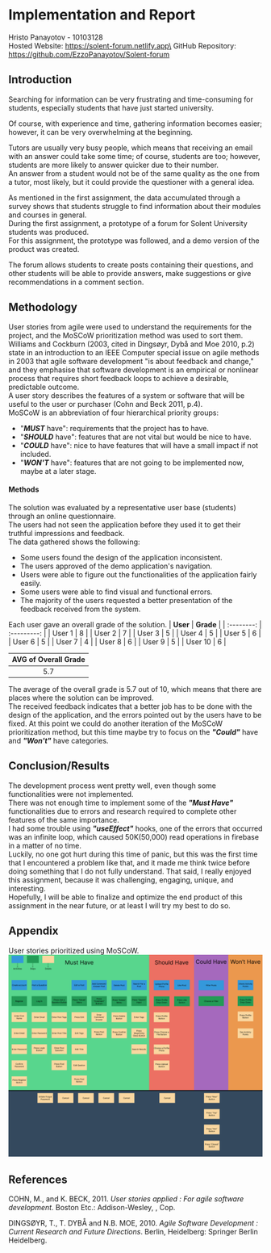 # Implementation and Report

Hristo Panayotov - 10103128\
Hosted Website: https://solent-forum.netlify.app\
GitHub Repository: https://github.com/EzzoPanayotov/Solent-forum

## Introduction

Searching for information can be very frustrating and time-consuming for students, especially students that have just started university.

Of course, with experience and time, gathering information becomes easier; however, it can be very overwhelming at the beginning.

Tutors are usually very busy people, which means that receiving an email with an answer could take some time; of course, students are too; however, students are more likely to answer quicker due to their number.\
An answer from a student would not be of the same quality as the one from a tutor, most likely, but it could provide the questioner with a general idea.

As mentioned in the first assignment, the data accumulated through a survey shows that students struggle to find information about their modules and courses in general.\
During the first assignment, a prototype of a forum for Solent University students was produced.\
For this assignment, the prototype was followed, and a demo version of the product was created.

The forum allows students to create posts containing their questions, and other students will be able to provide answers, make suggestions or give recommendations in a comment section.

## Methodology
User stories from agile were used to understand the requirements for the project, and the MoSCoW prioritization method was used to sort them.\
Williams and Cockburn (2003, cited in Dingsøyr, Dybå and Moe 2010, p.2) state in an introduction to an IEEE Computer special issue on agile methods in 2003 that agile software development "is about feedback and change," and they emphasise that software development is an empirical or nonlinear process that requires short feedback loops to achieve a desirable, predictable outcome.\
A user story describes the features of a system or software that will be useful to the user or purchaser (Cohn and Beck 2011, p.4).\
MoSCoW is an abbreviation of four hierarchical priority groups:
- "***MUST*** have": requirements that the project has to have.
- "***SHOULD*** have": features that are not vital but would be nice to have.
- "***COULD*** have": nice to have features that will have a small impact if not included.
- "***WON'T*** have": features that are not going to be implemented now, maybe at a later stage.

#### Methods

The solution was evaluated by a representative user base (students) through an online questionnaire.\
The users had not seen the application before they used it to get their truthful impressions and feedback.\
The data gathered shows the following:
- Some users found the design of the application inconsistent.
- The users approved of the demo application's navigation.
- Users were able to figure out the functionalities of the application fairly easily.
- Some users were able to find visual and functional errors.
- The majority of the users requested a better presentation of the feedback received from the system.

Each user gave an overall grade of the solution.
| **User**   | **Grade**   |
| :--------: | :---------: |
| User 1     | 8           |
| User 2     | 7           |
| User 3     | 5           |
| User 4     | 5           |
| User 5     | 6           |
| User 6     | 5           |
| User 7     | 4           |
| User 8     | 6           |
| User 9     | 5           |
| User 10    | 6           |

|**AVG of Overall Grade**|
|:---:|
| 5.7|

The average of the overall grade is 5.7 out of 10, which means that there are places where the solution can be improved.\
The received feedback indicates that a better job has to be done with the design of the application, and the errors pointed out by the users have to be fixed.
At this point we could do another iteration of the MoSCoW prioritization method, but this time maybe try to focus on the ***"Could"*** have and ***"Won't"*** have categories.

## Conclusion/Results

The development process went pretty well, even though some functionalities were not implemented.\
There was not enough time to implement some of the ***"Must Have"*** functionalities due to errors and research required to complete other features of the same importance.\
I had some trouble using ***"useEffect"*** hooks, one of the errors that occurred was an infinite loop, which caused 50K(50,000) read operations in firebase in a matter of no time.\
Luckily, no one got hurt during this time of panic, but this was the first time that I encountered a problem like that, and it made me think twice before doing something that I do not fully understand.
That said, I really enjoyed this assignment, because it was challenging, engaging, unique, and interesting.\
Hopefully, I will be able to finalize and optimize the end product of this assignment in the near future, or at least I will try my best to do so.

## Appendix
User stories prioritized using MoSCoW.
![MoSCoW User Stories](./MoSCoW%20User%20Stories.png "MoSCoW User Stories")

## References
COHN, M., and K. BECK, 2011. *User stories applied : For agile software development*. Boston Etc.: Addison-Wesley, , Cop.

DINGSØYR, T., T. DYBÅ and N.B. MOE, 2010. *Agile Software Development : Current Research and Future Directions*. Berlin, Heidelberg: Springer Berlin Heidelberg.

‌